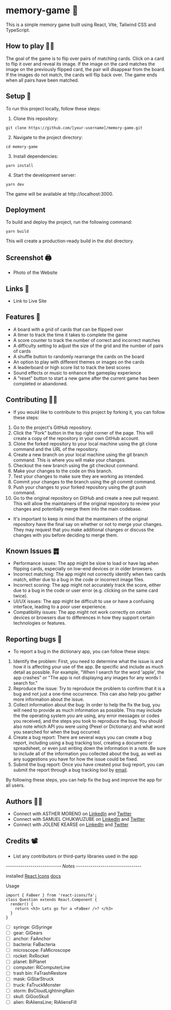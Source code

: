 # memory-game 🧠

This is a simple memory game built using React, Vite, Tailwind CSS and TypeScript.

## How to play ⛹🏼

The goal of the game is to flip over pairs of matching cards. Click on a card to flip it over and reveal its image. If the image on the card matches the image on the previously flipped card, the pair will disappear from the board. If the images do not match, the cards will flip back over. The game ends when all pairs have been matched.

## Setup 🏁

To run this project locally, follow these steps:

1. Clone this repository:

`git clone https://github.com/[your-username]/memory-game.git`

2. Navigate to the project directory:

`cd memory-game`

3. Install dependencies:

`yarn install`

4. Start the development server:

`yarn dev`

The game will be available at http://localhost:3000.

## Deployment

To build and deploy the project, run the following command:

`yarn build`

This will create a production-ready build in the dist directory.

## Screenshot 🖨️

- Photo of the Website

## Links 🔗

- Link to Live Site

## Features 📡

- A board with a grid of cards that can be flipped over
- A timer to track the time it takes to complete the game
- A score counter to track the number of correct and incorrect matches
- A difficulty setting to adjust the size of the grid and the number of pairs of cards
- A shuffle button to randomly rearrange the cards on the board
- An option to play with different themes or images on the cards
- A leaderboard or high score list to track the best scores
- Sound effects or music to enhance the gameplay experience
- A "reset" button to start a new game after the current game has been completed or abandoned.

## Contributing 👯‍♂️

- If you would like to contribute to this project by forking it, you can follow these steps:

1. Go to the project's GitHub repository.
2. Click the "Fork" button in the top right corner of the page. This will create a copy of the repository in your own GitHub account.
3. Clone the forked repository to your local machine using the git clone command and the URL of the repository.
4. Create a new branch on your local machine using the git branch command. This is where you will make your changes.
5. Checkout the new branch using the git checkout command.
6. Make your changes to the code on this branch.
7. Test your changes to make sure they are working as intended.
8. Commit your changes to the branch using the git commit command.
9. Push your changes to your forked repository using the git push command.
10. Go to the original repository on GitHub and create a new pull request. This will allow the maintainers of the original repository to review your changes and potentially merge them into the main codebase.

- It's important to keep in mind that the maintainers of the original repository have the final say on whether or not to merge your changes. They may request that you make additional changes or discuss the changes with you before deciding to merge them.

## Known Issues ䷅

- Performance issues: The app might be slow to load or have lag when flipping cards, especially on low-end devices or in older browsers.
- Incorrect matching: The app might not correctly identify when two cards match, either due to a bug in the code or incorrect image files.
- Incorrect scoring: The app might not accurately track the score, either due to a bug in the code or user error (e.g. clicking on the same card twice).
- UI/UX issues: The app might be difficult to use or have a confusing interface, leading to a poor user experience.
- Compatibility issues: The app might not work correctly on certain devices or browsers due to differences in how they support certain technologies or features.

## Reporting bugs 🐛

- To report a bug in the dictionary app, you can follow these steps:

1. Identify the problem: First, you need to determine what the issue is and how it is affecting your use of the app. Be specific and include as much detail as possible. For example, "When I search for the word 'apple', the app crashes" or "The app is not displaying any images for any words I search for."
2. Reproduce the issue: Try to reproduce the problem to confirm that it is a bug and not just a one-time occurrence. This can also help you gather more information about the issue.
3. Collect information about the bug: In order to help the fix the bug, you will need to provide as much information as possible. This may include the the operating system you are using, any error messages or codes you received, and the steps you took to reproduce the bug. You should also note which API you were using (Pexel or Dictionary) and what word you searched for when the bug occurred.
4. Create a bug report: There are several ways you can create a bug report, including using a bug tracking tool, creating a document or spreadsheet, or even just writing down the information in a note. Be sure to include all of the information you collected about the bug, as well as any suggestions you have for how the issue could be fixed.
5. Submit the bug report: Once you have created your bug report, you can submit the report through a bug tracking tool by <a href="mailto:hello@ashmoreno.dev">email</a>.

By following these steps, you can help fix the bug and improve the app for all users.

## Authors 👸🏼

- Connect with ASTHER MORENO on [LinkedIn](https://www.linkedin.com/in/asthermoreno10/) and [Twitter](https://twitter.com/sexy_gravy)
- Connect with SAMUEL CHUKWUZUBE on [LinkedIn](https://www.linkedin.com/in/princemuel) and [Twitter](https://twitter.com/iamprincemuel)
- Connect with JOLENE KEARSE on [LinkedIn](https://www.linkedin.com/in/jolene-kearse-2562ba218) and [Twitter](https://twitter.com/FromJolene)

## Credits 📽️

- List any contributors or third-party libraries used in the app

--------------------------- _Notes_ --------------------------------

installed [React Icons](https://www.npmjs.com/package/react-icons) [docs](https://react-icons.github.io/react-icons/search?q=alien)

Usage

```
import { FaBeer } from 'react-icons/fa';
class Question extends React.Component {
  render() {
    return <h3> Lets go for a <FaBeer />? </h3>
  }
}
```

- [ ] syringe: GiSyringe
- [ ] gear: GiGears
- [ ] anchor: FaAnchor
- [ ] bacteria: FaBacteria
- [ ] microscope: FaMicroscope
- [ ] rocket: RxRocket
- [ ] planet: BiPlanet
- [ ] computer: RiComputerLine
- [ ] trash bin: FaTrashRestore
- [ ] mask: GiStarStruck
- [ ] truck: FaTruckMonster
- [ ] storm: BsCloudLightningRain
- [ ] skull: GiGooSkull
- [ ] alien: RiAliensLine; RiAliensFill
